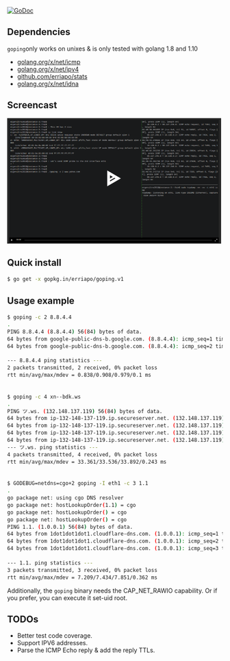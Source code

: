 [![GoDoc](https://godoc.org/github.com/erriapo/goping?status.png)](https://godoc.org/github.com/erriapo/goping)

## Dependencies

`goping`only works on unixes & is only tested with golang 1.8 and 1.10

* [golang.org/x/net/icmp](https://godoc.org/golang.org/x/net/icmp)
* [golang.org/x/net/ipv4](https://godoc.org/golang.org/x/net/ipv4)
* [github.com/erriapo/stats](https://github.com/erriapo/stats)
* [golang.org/x/net/idna](https://godoc.org/golang.org/x/net/idna)

## Screencast

[![Click to watch](media/asciinema.png)](http://bit.ly/2mNGOY1)

## Quick install

```bash
$ go get -x gopkg.in/erriapo/goping.v1
```

## Usage example

```bash
$ goping -c 2 8.8.4.4
.
PING 8.8.4.4 (8.8.4.4) 56(84) bytes of data.
64 bytes from google-public-dns-b.google.com. (8.8.4.4): icmp_seq=1 time=838.022µs
64 bytes from google-public-dns-b.google.com. (8.8.4.4): icmp_seq=2 time=978.804µs

--- 8.8.4.4 ping statistics ---
2 packets transmitted, 2 received, 0% packet loss
rtt min/avg/max/mdev = 0.838/0.908/0.979/0.1 ms


$ goping -c 4 xn--bdk.ws
.                                                                                              
PING ツ.ws. (132.148.137.119) 56(84) bytes of data.                                            
64 bytes from ip-132-148-137-119.ip.secureserver.net. (132.148.137.119): icmp_seq=1 time=33.892283ms
64 bytes from ip-132-148-137-119.ip.secureserver.net. (132.148.137.119): icmp_seq=2 time=33.402274ms
64 bytes from ip-132-148-137-119.ip.secureserver.net. (132.148.137.119): icmp_seq=3 time=33.361368ms
64 bytes from ip-132-148-137-119.ip.secureserver.net. (132.148.137.119): icmp_seq=4 time=33.486581ms                                                                                          
--- ツ.ws. ping statistics ---
4 packets transmitted, 4 received, 0% packet loss
rtt min/avg/max/mdev = 33.361/33.536/33.892/0.243 ms


$ GODEBUG=netdns=cgo+2 goping -I eth1 -c 3 1.1
.
go package net: using cgo DNS resolver
go package net: hostLookupOrder(1.1) = cgo
go package net: hostLookupOrder() = cgo
go package net: hostLookupOrder() = cgo
PING 1.1. (1.0.0.1) 56(84) bytes of data.
64 bytes from 1dot1dot1dot1.cloudflare-dns.com. (1.0.0.1): icmp_seq=1 time=7.85096ms
64 bytes from 1dot1dot1dot1.cloudflare-dns.com. (1.0.0.1): icmp_seq=2 time=7.240956ms
64 bytes from 1dot1dot1dot1.cloudflare-dns.com. (1.0.0.1): icmp_seq=3 time=7.208994ms

--- 1.1. ping statistics ---
3 packets transmitted, 3 received, 0% packet loss
rtt min/avg/max/mdev = 7.209/7.434/7.851/0.362 ms
```

Additionally, the `goping` binary needs the CAP_NET_RAWIO capability. 
Or if you prefer, you can execute it set-uid root.

## TODOs

* Better test code coverage.
* Support IPV6 addresses.
* Parse the ICMP Echo reply & add the reply TTLs.
